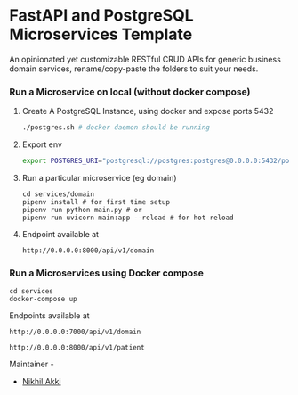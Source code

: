 # FastAPI and PostgreSQL Microservices Template

An opinionated yet customizable RESTful CRUD APIs for generic business domain services, rename/copy-paste the folders to suit your needs.

### Run a Microservice on local (without docker compose)

1. Create A PostgreSQL Instance, using docker and expose ports 5432

    ```bash
    ./postgres.sh # docker daemon should be running
    ```

1. Export env

    ```bash
    export POSTGRES_URI="postgresql://postgres:postgres@0.0.0.0:5432/postgres"
    ```

1. Run a particular microservice (eg domain)

    ```
    cd services/domain
    pipenv install # for first time setup
    pipenv run python main.py # or
    pipenv run uvicorn main:app --reload # for hot reload
    ```

1. Endpoint available at

    `http://0.0.0.0:8000/api/v1/domain`

### Run a Microservices using Docker compose

```
cd services
docker-compose up
```

Endpoints available at

`http://0.0.0.0:7000/api/v1/domain`

`http://0.0.0.0:8000/api/v1/patient`

Maintainer -
- [Nikhil Akki](http://nikhilakki.in)